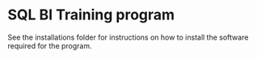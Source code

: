 # SQL BI Training program
See the installations folder for instructions on how to install the software required for the program.
